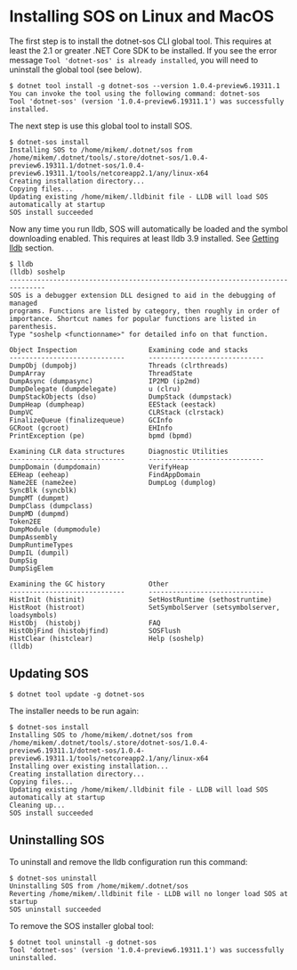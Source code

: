 Installing SOS on Linux and MacOS
=================================

The first step is to install the dotnet-sos CLI global tool. This requires at least the 2.1 or greater .NET Core SDK to be installed. If you see the error message `Tool 'dotnet-sos' is already installed`, you will need to uninstall the global tool (see below). 

    $ dotnet tool install -g dotnet-sos --version 1.0.4-preview6.19311.1
    You can invoke the tool using the following command: dotnet-sos
    Tool 'dotnet-sos' (version '1.0.4-preview6.19311.1') was successfully installed.

The next step is use this global tool to install SOS. 

    $ dotnet-sos install
    Installing SOS to /home/mikem/.dotnet/sos from /home/mikem/.dotnet/tools/.store/dotnet-sos/1.0.4-preview6.19311.1/dotnet-sos/1.0.4-preview6.19311.1/tools/netcoreapp2.1/any/linux-x64
    Creating installation directory...
    Copying files...
    Updating existing /home/mikem/.lldbinit file - LLDB will load SOS automatically at startup
    SOS install succeeded

Now any time you run lldb, SOS will automatically be loaded and the symbol downloading enabled. This requires at least lldb 3.9 installed. See [Getting lldb](../README.md) section.

    $ lldb
    (lldb) soshelp
    -------------------------------------------------------------------------------
    SOS is a debugger extension DLL designed to aid in the debugging of managed
    programs. Functions are listed by category, then roughly in order of
    importance. Shortcut names for popular functions are listed in parenthesis.
    Type "soshelp <functionname>" for detailed info on that function.

    Object Inspection                  Examining code and stacks
    -----------------------------      -----------------------------
    DumpObj (dumpobj)                  Threads (clrthreads)
    DumpArray                          ThreadState
    DumpAsync (dumpasync)              IP2MD (ip2md)
    DumpDelegate (dumpdelegate)        u (clru)
    DumpStackObjects (dso)             DumpStack (dumpstack)
    DumpHeap (dumpheap)                EEStack (eestack)
    DumpVC                             CLRStack (clrstack)
    FinalizeQueue (finalizequeue)      GCInfo
    GCRoot (gcroot)                    EHInfo
    PrintException (pe)                bpmd (bpmd)

    Examining CLR data structures      Diagnostic Utilities
    -----------------------------      -----------------------------
    DumpDomain (dumpdomain)            VerifyHeap
    EEHeap (eeheap)                    FindAppDomain
    Name2EE (name2ee)                  DumpLog (dumplog)
    SyncBlk (syncblk)
    DumpMT (dumpmt)
    DumpClass (dumpclass)
    DumpMD (dumpmd)
    Token2EE
    DumpModule (dumpmodule)
    DumpAssembly
    DumpRuntimeTypes
    DumpIL (dumpil)
    DumpSig
    DumpSigElem

    Examining the GC history           Other
    -----------------------------      -----------------------------
    HistInit (histinit)                SetHostRuntime (sethostruntime)
    HistRoot (histroot)                SetSymbolServer (setsymbolserver, loadsymbols)
    HistObj  (histobj)                 FAQ
    HistObjFind (histobjfind)          SOSFlush
    HistClear (histclear)              Help (soshelp)
    (lldb)

## Updating SOS

    $ dotnet tool update -g dotnet-sos

The installer needs to be run again:

    $ dotnet-sos install
    Installing SOS to /home/mikem/.dotnet/sos from /home/mikem/.dotnet/tools/.store/dotnet-sos/1.0.4-preview6.19311.1/dotnet-sos/1.0.4-preview6.19311.1/tools/netcoreapp2.1/any/linux-x64
    Installing over existing installation...
    Creating installation directory...
    Copying files...
    Updating existing /home/mikem/.lldbinit file - LLDB will load SOS automatically at startup
    Cleaning up...
    SOS install succeeded

## Uninstalling SOS

To uninstall and remove the lldb configuration run this command:

    $ dotnet-sos uninstall
    Uninstalling SOS from /home/mikem/.dotnet/sos
    Reverting /home/mikem/.lldbinit file - LLDB will no longer load SOS at startup
    SOS uninstall succeeded

To remove the SOS installer global tool:

    $ dotnet tool uninstall -g dotnet-sos
    Tool 'dotnet-sos' (version '1.0.4-preview6.19311.1') was successfully uninstalled.
